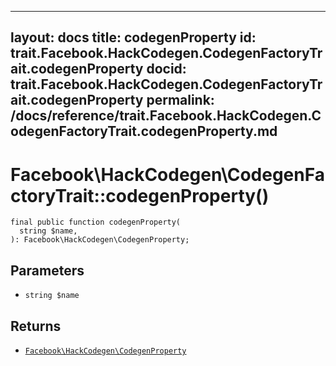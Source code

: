 
***

layout: docs
title: codegenProperty
id: trait.Facebook.HackCodegen.CodegenFactoryTrait.codegenProperty
docid: trait.Facebook.HackCodegen.CodegenFactoryTrait.codegenProperty
permalink: /docs/reference/trait.Facebook.HackCodegen.CodegenFactoryTrait.codegenProperty.md
---







# Facebook\\HackCodegen\\CodegenFactoryTrait::codegenProperty()




``` Hack
final public function codegenProperty(
  string $name,
): Facebook\HackCodegen\CodegenProperty;
```




## Parameters




+ ` string $name `




## Returns




* [` Facebook\HackCodegen\CodegenProperty `](<class.Facebook.HackCodegen.CodegenProperty.md>)